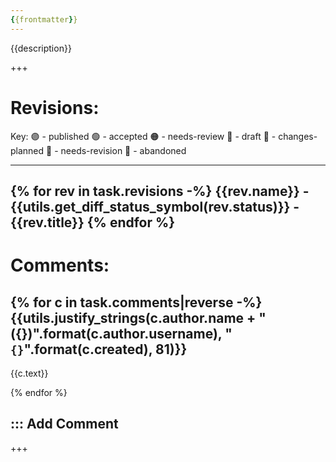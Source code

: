 ```yaml
---
{{frontmatter}}
---
```


{{description}}

+++

Revisions:
================================================================================

Key: 🟣 - published        🟢 - accepted         🟠 - needs-review     🔵 - draft
     🔴 - changes-planned  🔨 - needs-revision   🛫 - abandoned


--------------------------------------------------------------------------------

{% for rev in task.revisions -%}
{{rev.name}} - {{utils.get_diff_status_symbol(rev.status)}} - {{rev.title}}
{% endfor %}
--------------------------------------------------------------------------------

Comments:
================================================================================

{% for c in task.comments|reverse -%}
{{utils.justify_strings(c.author.name + " ({})".format(c.author.username), "`{}`".format(c.created), 81)}}
--------------------------------------------------------------------------------

{{c.text}}

{% endfor %}

::: Add Comment
--------------------------------------------------------------------------------


+++
